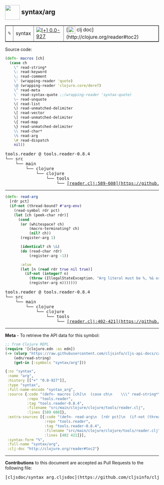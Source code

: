 ## <img width="48px" valign="middle" src="http://i.imgur.com/Hi20huC.png"> syntax/arg

 <table border="1">
<tr>
<td><samp>%</samp></td>
<td>syntax</td>
<td><a href="https://github.com/cljsinfo/cljs-api-docs/tree/0.0-927"><img valign="middle" alt="[+] 0.0-927" src="https://img.shields.io/badge/+-0.0--927-lightgrey.svg"></a> </td>
<td>
[<img height="24px" valign="middle" src="http://i.imgur.com/1GjPKvB.png"> clj doc](http://clojure.org/reader#toc2)
</td>
</tr>
</table>






Source code:

```clj
(defn- macros [ch]
  (case ch
    \" read-string*
    \: read-keyword
    \; read-comment
    \' (wrapping-reader 'quote)
    \@ (wrapping-reader 'clojure.core/deref)
    \^ read-meta
    \` read-syntax-quote ;;(wrapping-reader 'syntax-quote)
    \~ read-unquote
    \( read-list
    \) read-unmatched-delimiter
    \[ read-vector
    \] read-unmatched-delimiter
    \{ read-map
    \} read-unmatched-delimiter
    \\ read-char*
    \% read-arg
    \# read-dispatch
    nil))
```

 <pre>
tools.reader @ tools.reader-0.8.4
└── src
    └── main
        └── clojure
            └── clojure
                └── tools
                    └── <ins>[reader.clj:589-608](https://github.com/clojure/tools.reader/blob/tools.reader-0.8.4/src/main/clojure/clojure/tools/reader.clj#L589-L608)</ins>
</pre>


---

```clj
(defn- read-arg
  [rdr pct]
  (if-not (thread-bound? #'arg-env)
    (read-symbol rdr pct)
    (let [ch (peek-char rdr)]
      (cond
       (or (whitespace? ch)
           (macro-terminating? ch)
           (nil? ch))
       (register-arg 1)

       (identical? ch \&)
       (do (read-char rdr)
           (register-arg -1))

       :else
       (let [n (read rdr true nil true)]
         (if-not (integer? n)
           (throw (IllegalStateException. "Arg literal must be %, %& or %integer"))
           (register-arg n)))))))
```

 <pre>
tools.reader @ tools.reader-0.8.4
└── src
    └── main
        └── clojure
            └── clojure
                └── tools
                    └── <ins>[reader.clj:402-421](https://github.com/clojure/tools.reader/blob/tools.reader-0.8.4/src/main/clojure/clojure/tools/reader.clj#L402-L421)</ins>
</pre>

---

__Meta__ - To retrieve the API data for this symbol:

```clj
;; from Clojure REPL
(require '[clojure.edn :as edn])
(-> (slurp "https://raw.githubusercontent.com/cljsinfo/cljs-api-docs/catalog/cljs-api.edn")
    (edn/read-string)
    (get-in [:symbols "syntax/arg"]))
```

```clj
{:ns "syntax",
 :name "arg",
 :history [["+" "0.0-927"]],
 :type "syntax",
 :full-name-encode "syntax_arg",
 :source {:code "(defn- macros [ch]\n  (case ch\n    \\\" read-string*\n    \\: read-keyword\n    \\; read-comment\n    \\' (wrapping-reader 'quote)\n    \\@ (wrapping-reader 'clojure.core/deref)\n    \\^ read-meta\n    \\` read-syntax-quote ;;(wrapping-reader 'syntax-quote)\n    \\~ read-unquote\n    \\( read-list\n    \\) read-unmatched-delimiter\n    \\[ read-vector\n    \\] read-unmatched-delimiter\n    \\{ read-map\n    \\} read-unmatched-delimiter\n    \\\\ read-char*\n    \\% read-arg\n    \\# read-dispatch\n    nil))",
          :repo "tools.reader",
          :tag "tools.reader-0.8.4",
          :filename "src/main/clojure/clojure/tools/reader.clj",
          :lines [589 608]},
 :extra-sources [{:code "(defn- read-arg\n  [rdr pct]\n  (if-not (thread-bound? #'arg-env)\n    (read-symbol rdr pct)\n    (let [ch (peek-char rdr)]\n      (cond\n       (or (whitespace? ch)\n           (macro-terminating? ch)\n           (nil? ch))\n       (register-arg 1)\n\n       (identical? ch \\&)\n       (do (read-char rdr)\n           (register-arg -1))\n\n       :else\n       (let [n (read rdr true nil true)]\n         (if-not (integer? n)\n           (throw (IllegalStateException. \"Arg literal must be %, %& or %integer\"))\n           (register-arg n)))))))",
                  :repo "tools.reader",
                  :tag "tools.reader-0.8.4",
                  :filename "src/main/clojure/clojure/tools/reader.clj",
                  :lines [402 421]}],
 :syntax-form "%",
 :full-name "syntax/arg",
 :clj-doc "http://clojure.org/reader#toc2"}

```

---

__Contributions__ to this document are accepted as Pull Requests to the following file:

 <pre>
[cljsdoc/syntax_arg.cljsdoc](https://github.com/cljsinfo/cljs-api-docs/blob/master/cljsdoc/syntax_arg.cljsdoc)
</pre>

